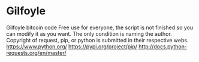 # Gilfoyle
Gilfoyle bitcoin code
Free use for everyone, the script is not finished so you can modify it as you want. The only condition is naming the author. Copyright of request, pip, or python is submitted in their respective webs.
https://www.python.org/
https://pypi.org/project/pip/
http://docs.python-requests.org/en/master/
